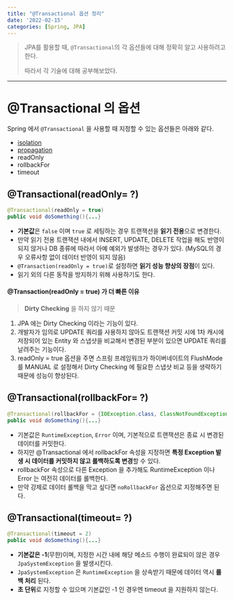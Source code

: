 ```yaml
---
title: "@Transactional 옵션 정리"
date: '2022-02-15'
categories: [Spring, JPA]
---
```


> JPA를 활용할 때, `@Transactional`의 각 옵션들에 대해 정확히 알고 사용하려고 한다.
> 
> 따라서 각 기술에 대해 공부해보았다.

---

# @Transactional 의 옵션

Spring 에서 `@Transactional` 을 사용할 때 지정할 수 있는 옵션들은 아래와 같다.

- [isolation](https://won0935.github.io/category/spring/transactional-isolation/)
- [propagation](https://won0935.github.io/category/spring/transactional-propagation/)
- readOnly
- rollbackFor
- timeout


## @Transactional(readOnly= ?)

```java
@Transactional(readOnly = true)
public void doSomething(){...}
```

- **기본값**은 `false` 이며 `true` 로 세팅하는 경우 트랜잭션을 **읽기 전용**으로 변경한다.
- 만약 읽기 전용 트랜잭션 내에서 INSERT, UPDATE, DELETE 작업을 해도 반영이 되지 않거나 DB 종류에 따라서 아예 예외가 발생하는 경우가 있다. (MySQL의 경우 오류사항 없이 데이터 반영이 되지 않음)
- `@Transaction(readOnly = true)`로 설정하면 **읽기 성능 향상의 장점**이 있다.
- 읽기 외의 다른 동작을 방지하기 위해 사용하기도 한다.


#### @Transaction(readOnly = true) 가 더 빠른 이유
> **Dirty Checking** 을 하지 않기 때문
 1. JPA 에는 Dirty Checking 이라는 기능이 있다.
 2. 개발자가 임의로 UPDATE 쿼리를 사용하지 않아도 트랜잭션 커밋 시에 1차 캐시에 저장되어 있는 Entity 와 스냅샷을 비교해서 변경된 부분이 있으면 UPDATE 쿼리를 날려주는 기능이다.
 3. readOnly = true 옵션을 주면 스프링 프레임워크가 하이버네이트의 FlushMode 를 MANUAL 로 설정해서 Dirty Checking 에 필요한 스냅샷 비교 등을 생략하기 때문에 성능이 향상된다.


## @Transactional(rollbackFor= ?)

```java
@Transactional(rollbackFor = {IOException.class, ClassNotFoundException.class})
public void doSomething(){...}
```

- 기본값은 `RuntimeException`, `Error` 이며, 기본적으로 트랜잭션은 종료 시 변경된 데이터를 커밋한다.
- 하지만 @Transactional 에서 rollbackFor 속성을 지정하면 **특정 Exception 발생 시 데이터를 커밋하지 않고 롤백하도록 변경**할 수 있다.
- rollbackFor 속성으로 다른 Exception 을 추가해도 RuntimeException 이나 Error 는 여전히 데이터를 롤백한다.
- 만약 강제로 데이터 롤백을 막고 싶다면 `noRollbackFor` 옵션으로 지정해주면 된다.

## @Transactional(timeout= ?)

```java
@Transactional(timeout = 2)
public void doSomething(){...}
```

- **기본값은 -1**(무한)이며, 지정한 시간 내에 해당 메소드 수행이 완료되이 않은 경우 `JpaSystemException` 을 발생시킨다.
- `JpaSystemException` 은 `RuntimeException` 을 상속받기 때문에 데이터 역시 **롤백 처리** 된다.
- **초 단위**로 지정할 수 있으며 기본값인 -1 인 경우엔 timeout 을 지원하지 않는다.
